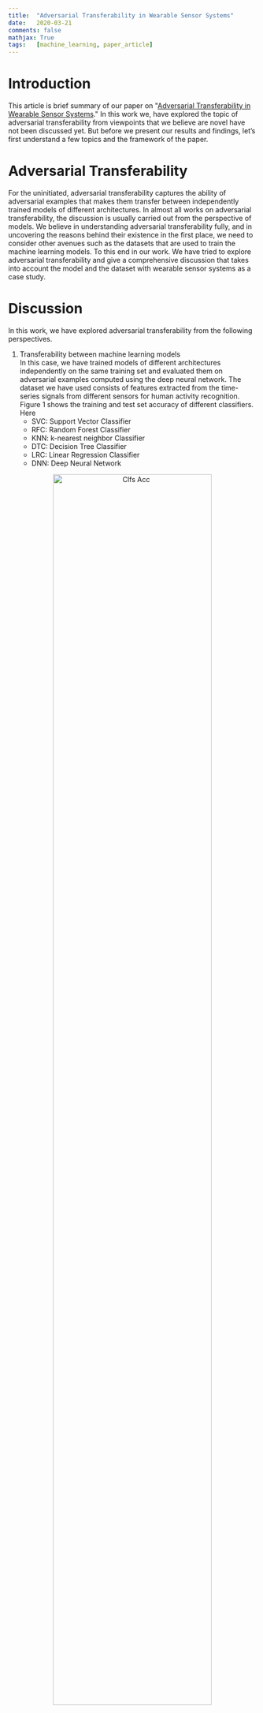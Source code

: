 ```yaml
---
title: 	"Adversarial Transferability in Wearable Sensor Systems"
date: 	2020-03-21
comments: false
mathjax: True
tags: 	[machine_learning, paper_article]
---
```


# Introduction
This article is brief summary of our paper on "[Adversarial Transferability in 
Wearable Sensor Systems](https://arxiv.org/pdf/2003.07982.pdf)." In this work we, 
have explored the topic of adversarial transferability from viewpoints that 
we believe are novel have not been discussed yet. But before we present our results 
and findings, let’s first understand a few topics and the framework of the paper.

# Adversarial Transferability
For the uninitiated, adversarial transferability captures the ability of adversarial 
examples that makes them transfer between independently trained models of different 
architectures. In almost all works on adversarial transferability, 
the discussion is usually carried out from the perspective of models. We believe 
in understanding adversarial transferability fully, and in uncovering the reasons 
behind their existence in the first place, we need to consider other avenues such 
as the datasets that are used to train the machine learning models. To this end 
in our work. We have tried to explore adversarial transferability and give a 
comprehensive discussion that takes into account the model and the dataset with 
wearable sensor systems as a case study.


# Discussion
In this work, we have explored adversarial transferability from the following perspectives.  
1. Transferability between machine learning models  
	In this case, we have trained models of different architectures independently on the 
same training set and evaluated them on adversarial examples computed using the 
deep neural network. The dataset we have used consists of features extracted from 
the time-series signals from different sensors for human activity recognition.
Figure 1 shows the training and test set accuracy of different classifiers. Here  
	- SVC: Support Vector Classifier
	- RFC: Random Forest Classifier
	- KNN: k-nearest neighbor Classifier
	- DTC: Decision Tree Classifier
	- LRC: Linear Regression Classifier
	- DNN: Deep Neural Network  

<p align="center">
  <img src="../assets/images/transferability/clfs_acc.png" alt="Clfs Acc" style="width:80%"/>
  <figcaption align="center">Figure.1 - Classification accuracy of different classifiers on test and training set of the UCI feature dataset.</figcaption>
</p>  

	Figures 2 and 3 show the misclassification rate and the success rate of untargeted and 
targeted (with target class sitting) adversarial examples computed using the DNN model 
for all the different classifiers. As we can confirm, the transferability of both 
untargeted and targeted adversarial examples are excellent in this scenario. Also  
	- FGSM: Fast Gradient Sign Method
	- BIM: Basic Iterative Method
	- MIM: Moment Iterative Method
	- SMM: Saliency Map Method
	- CW: Carlini Wagner  
	are the different attack methods we have used in our work. You can find more details about them in the paper.  

<p align="center">
  <img src="../assets/images/transferability/ms_rate_untar_model_trans.png" alt="Model Untargeted Results" style="width:80%"/>
  <figcaption align="center">Figure.2 - Misclassification rate of different classifiers on untargeted adversarial examples computed using the DNN model.</figcaption>
</p>

<p align="center">
  <img src="../assets/images/transferability/acc_tar_model_trans.png" alt="Model Targeted Results" style="width:80%"/>
  <figcaption align="center">Figure.3 - Success rate of different classifiers on targeted adversarial examples computed using the DNN model.</figcaption>
</p>


2. Transferability Across Subjects  
	By subjects, we mean volunteers used in the study for data collection. 
For example, to collect sensor data for human activity recognition, 
labs recruit individuals to wear sensor systems on them. The collected sensor data 
is then used to train machine learning systems, which are then deployed in real-life 
cases in applications such as health monitoring, medicine adherence, etc. With 
transferability across subjects, we wanted to analyze how the different characteristics of individuals
used for data collection affect the transferability of adversarial examples.    

	We divided the MHEALTH dataset into two groups based on the subject ID: data 
from even ID subjects into one group and data from odd ID subjects into another. 
We then model on these datasets having the same architectures and parameters. 
We computed untargeted and targeted adversarial examples using the even model 
(aptly named because it was trained on the data from even ID subjects :)) and 
evaluated these adversarial examples on both even and odd models. Figures 4 and 
5 show the performance of untargeted and targeted adversarial examples on these 
models, respectively.

<p align="center">
  <img src="../assets/images/transferability/mh_untar_ms_rate_cross_sub.png" alt="Subject Untargeted Results" style="width:80%"/>
  <figcaption align="center">Figure.4 - Misclassification rate of even and odd models on the untargeted adversarial examples computed using the even model.</figcaption>
</p>

<p align="center">
  <img src="../assets/images/transferability/mh_tar_acc_cross_sub.png" alt="Subject Targeted Results" style="width:80%"/>
  <figcaption align="center">Figure.5 - Success rate of even and odd models on the on targeted adversarial examples computed using the even model.</figcaption>
</p>

3. Transferability Across Sensor Locations  
	In wearable systems, sensors can be placed at different body positions to measure the same physiological variation
and bio-markers. For example, to detect human activity, a person can use wearable devices that can be placed at
different body positions. The device can be worn on the wrist like a watch, placed in a pocket, worn around the
ankle, attached to shoes and clothes, wrapped around the chest, and in many more ways. This numerous ways in
which the sensor can be placed on the human body introduce artifacts and biases in the sensor reading than can
cause problems for an adversary. Therefore, it becomes crucial to study adversarial transferability considering
this variability in wearable sensor systems.  

	The MHEALTH dataset has readings from three same-type accelerometer sensors placed at different body
positions. The first sensor is wrapped around the subject chest, the second is worn by the subject on the right wrist,
and the last one is worn on the left ankle. To evaluate adversarial transferability across sensor locations
we train machine learning models on the data from chest and right wrist sensors. We will use the chest 
model to compute adversarial examples and then test them on the right wrist model. Figures 6 and 7 show
the performance of untargeted and targeted adversarial examples computed using the chest model on chest and 
right wrist model.


<p align="center">
  <img src="../assets/images/transferability/mh_untar_ms_rate_cross_body_locs.png" alt="Location Untargeted Results" style="width:80%"/>
  <figcaption align="center">Figure.6 - Misclassification rate of chest and wrist models on the untargeted adversarial examples computed using the chest model.</figcaption>
</p>

<p align="center">
  <img src="../assets/images/transferability/table_cross_locs.PNG" alt="Location Targeted Results" style="width:80%"/>
  <figcaption align="center">Figure.7 - Success rate of chest and wrist models on the targeted adversarial examples computed using the chest model.</figcaption>
</p>


4. Transferability Across Datasets  
	Finally we evaluated the transferability between datasets, which will consider all 
the cases we have discussed above and many more. We trained models on the UCI and the 
MHEALTH model and used UCI model to compute adversarial examples for both untargeted and 
targeted cases. Figures 8 and 9 shows the performance of these models on the adversarial
examples.

<p align="center">
  <img src="../assets/images/transferability/untar_ms_rate_cross_dataset.png" alt="Datasets Untargeted Results" style="width:80%"/>
  <figcaption align="center">Figure.8 - Misclassification rate of UCI and MHEALTH models on the untargeted adversarial examples computed using the UCI model.</figcaption>
</p>

<p align="center">
  <img src="../assets/images/transferability/table_cross_datasets.PNG" alt="Datasets Targeted Results" style="width:80%"/>
  <figcaption align="center">Figure.9 - Success rate of UCI and MHEALTH models on the targeted adversarial examples computed using the UCI model.</figcaption>
</p>

# Conclusion